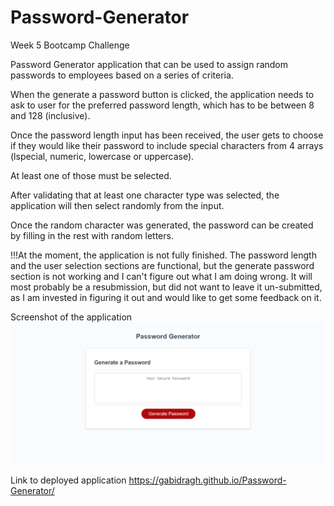 # Password-Generator
Week 5 Bootcamp Challenge

Password Generator application that can be used to assign random passwords to employees based on a series of criteria.

When the generate a password button is clicked, the application needs to ask to user for the preferred password length, which has to be between 8 and 128 (inclusive).

Once the password length input has been received, the user gets to choose if they would like their password to include special characters from 4 arrays (lspecial, numeric, lowercase or uppercase).

At least one of those must be selected. 

After validating that at least one character type was selected, the application will then select randomly from the input.

Once the random character was generated, the password can be created by filling in the rest with random letters.

!!!At the moment, the application is not fully finished. The password length and the user selection sections are functional, but the generate password section is not working and I can't figure out what I am doing wrong. It will most probably be a resubmission, but did not want to leave it un-submitted, as I am invested in figuring it out and would like to get some feedback on it.

Screenshot of the application
![Application Screenshot](Password-Generator-index-html-2024-01-09.png?raw=true "Application Screenshot")

Link to deployed application https://gabidragh.github.io/Password-Generator/



